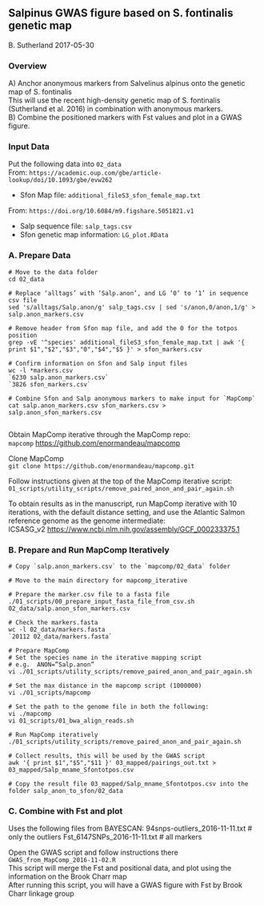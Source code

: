 ## Salpinus GWAS figure based on S. fontinalis genetic map
B. Sutherland
2017-05-30

### Overview
A) Anchor anonymous markers from Salvelinus alpinus onto the genetic map of S. fontinalis    
This will use the recent high-density genetic map of S. fontinalis (Sutherland et al. 2016) in combination with anonymous markers.    
B) Combine the positioned markers with Fst values and plot in a GWAS figure.   

### Input Data
Put the following data into `02_data`    
From: `https://academic.oup.com/gbe/article-lookup/doi/10.1093/gbe/evw262`   
* Sfon Map file: `additional_fileS3_sfon_female_map.txt`   

From: `https://doi.org/10.6084/m9.figshare.5051821.v1`    
* Salp sequence file: `salp_tags.csv`    
* Sfon genetic map information: `LG_plot.RData`


### A. Prepare Data  

```
# Move to the data folder
cd 02_data

# Replace ‘alltags’ with ‘Salp.anon’, and LG ‘0’ to ‘1’ in sequence csv file
sed 's/alltags/Salp.anon/g' salp_tags.csv | sed 's/anon,0/anon,1/g' > salp.anon_markers.csv

# Remove header from Sfon map file, and add the 0 for the totpos position
grep -vE '^species' additional_fileS3_sfon_female_map.txt | awk '{ print $1","$2","$3","0","$4","$5 }' > sfon_markers.csv

# Confirm information on Sfon and Salp input files
wc -l *markers.csv
`6230 salp.anon_markers.csv`
`3826 sfon_markers.csv`

# Combine Sfon and Salp anonymous markers to make input for `MapComp`
cat salp.anon_markers.csv sfon_markers.csv > salp.anon_sfon_markers.csv


```
Obtain MapComp iterative through the MapComp repo:  
`mapcomp` https://github.com/enormandeau/mapcomp   

Clone MapComp   
`git clone https://github.com/enormandeau/mapcomp.git`

Follow instructions given at the top of the MapComp iterative script:  
`01_scripts/utility_scripts/remove_paired_anon_and_pair_again.sh`  

To obtain results as in the manuscript, run MapComp iterative with 10 iterations, with the default distance setting, and use the Atlantic Salmon reference genome as the genome intermediate:   
ICSASG_v2 https://www.ncbi.nlm.nih.gov/assembly/GCF_000233375.1  


### B. Prepare and Run MapComp Iteratively
```
# Copy `salp.anon_markers.csv` to the `mapcomp/02_data` folder   

# Move to the main directory for mapcomp_iterative  

# Prepare the marker.csv file to a fasta file
./01_scripts/00_prepare_input_fasta_file_from_csv.sh 02_data/salp.anon_sfon_markers.csv

# Check the markers.fasta 
wc -l 02_data/markers.fasta
`20112 02_data/markers.fasta`

# Prepare MapComp
# Set the species name in the iterative mapping script
# e.g.  ANON=”Salp.anon”
vi ./01_scripts/utility_scripts/remove_paired_anon_and_pair_again.sh

# Set the max distance in the mapcomp script (1000000)
vi ./01_scripts/mapcomp

# Set the path to the genome file in both the following:   
vi ./mapcomp   
vi 01_scripts/01_bwa_align_reads.sh   

# Run MapComp iteratively 
./01_scripts/utility_scripts/remove_paired_anon_and_pair_again.sh

# Collect results, this will be used by the GWAS script
awk '{ print $1","$5","$11 }' 03_mapped/pairings_out.txt > 03_mapped/Salp_mname_Sfontotpos.csv

# Copy the result file 03_mapped/Salp_mname_Sfontotpos.csv into the folder salp_anon_to_sfon/02_data
```

### C. Combine with Fst and plot
Uses the following files from BAYESCAN:
94snps-outliers_2016-11-11.txt # only the outliers
Fst_6147SNPs_2016-11-11.txt # all markers

Open the GWAS script and follow instructions there   
`GWAS_from_MapComp_2016-11-02.R`    
This script will merge the Fst and positional data, and plot using the information on the Brook Charr map    
After running this script, you will have a GWAS figure with Fst by Brook Charr linkage group   
